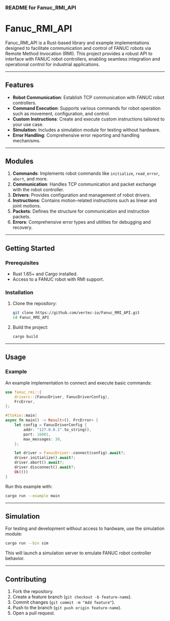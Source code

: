 ### README for Fanuc_RMI_API

# Fanuc_RMI_API

Fanuc_RMI_API is a Rust-based library and example implementations designed to facilitate communication and control of FANUC robots via Remote Method Invocation (RMI). This project provides a robust API to interface with FANUC robot controllers, enabling seamless integration and operational control for industrial applications.

---

## Features

- **Robot Communication**: Establish TCP communication with FANUC robot controllers.
- **Command Execution**: Supports various commands for robot operation such as movement, configuration, and control.
- **Custom Instructions**: Create and execute custom instructions tailored to your use case.
- **Simulation**: Includes a simulation module for testing without hardware.
- **Error Handling**: Comprehensive error reporting and handling mechanisms.

---

## Modules

1. **Commands**: Implements robot commands like `initialize`, `read_error`, `abort`, and more.
2. **Communication**: Handles TCP communication and packet exchange with the robot controller.
3. **Drivers**: Provides configuration and management of robot drivers.
4. **Instructions**: Contains motion-related instructions such as linear and joint motions.
5. **Packets**: Defines the structure for communication and instruction packets.
6. **Errors**: Comprehensive error types and utilities for debugging and recovery.

---

## Getting Started

### Prerequisites

- Rust 1.65+ and Cargo installed.
- Access to a FANUC robot with RMI support.

### Installation

1. Clone the repository:

   ```bash
   git clone https://github.com/vertec-io/Fanuc_RMI_API.git
   cd Fanuc_RMI_API
   ```

2. Build the project:

   ```bash
   cargo build
   ```

---

## Usage

### Example

An example implementation to connect and execute basic commands:

```rust
use fanuc_rmi::{
    drivers::{FanucDriver, FanucDriverConfig},
    FrcError,
};

#[tokio::main]
async fn main() -> Result<(), FrcError> {
    let config = FanucDriverConfig {
        addr: "127.0.0.1".to_string(),
        port: 16001,
        max_messages: 30,
    };

    let driver = FanucDriver::connect(config).await?;
    driver.initialize().await?;
    driver.abort().await?;
    driver.disconnect().await?;
    Ok(())
}
```

Run this example with:
```bash
cargo run --example main
```

---

## Simulation

For testing and development without access to hardware, use the simulation module:

```bash
cargo run --bin sim
```

This will launch a simulation server to emulate FANUC robot controller behavior.

---

## Contributing

1. Fork the repository.
2. Create a feature branch (`git checkout -b feature-name`).
3. Commit changes (`git commit -m "Add feature"`).
4. Push to the branch (`git push origin feature-name`).
5. Open a pull request.
